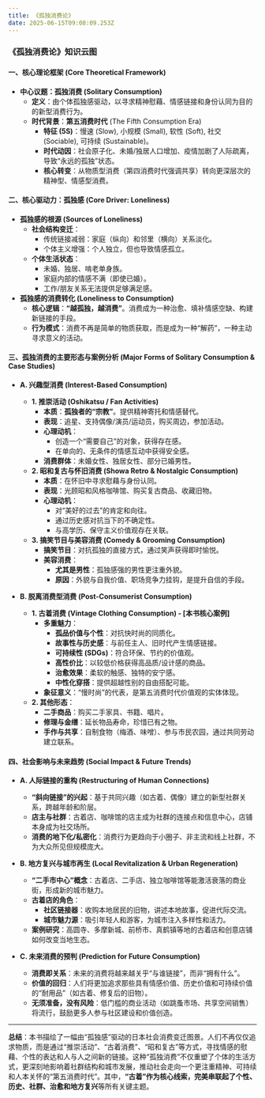 ```yaml
---
title: 《孤独消费论》
date: 2025-06-15T09:08:09.253Z
---
```




### 《孤独消费论》知识云图

#### **一、核心理论框架 (Core Theoretical Framework)**

*   **中心议题：孤独消费 (Solitary Consumption)**
    *   **定义**：由个体孤独感驱动，以寻求精神慰藉、情感链接和身份认同为目的的新型消费行为。
    *   **时代背景**：**第五消费时代** (The Fifth Consumption Era)
        *   **特征 (5S)**：慢速 (Slow), 小规模 (Small), 软性 (Soft), 社交 (Sociable), 可持续 (Sustainable)。
        *   **时代动因**：社会原子化、未婚/独居人口增加、疫情加剧了人际疏离，导致“永远的孤独”状态。
        *   **核心转变**：从物质型消费（第四消费时代强调共享）转向更深层次的精神型、情感型消费。

#### **二、核心驱动力：孤独感 (Core Driver: Loneliness)**

*   **孤独感的根源 (Sources of Loneliness)**
    *   **社会结构变迁**：
        *   传统链接减弱：家庭（纵向）和邻里（横向）关系淡化。
        *   个体主义增强：个人独立，但也导致情感孤立。
    *   **个体生活状态**：
        *   未婚、独居、啃老单身族。
        *   家庭内部的情感不满（即使已婚）。
        *   工作/朋友关系无法提供足够满足感。
*   **孤独感的消费转化 (Loneliness to Consumption)**
    *   **核心逻辑**：**“越孤独，越消费”**。消费成为一种治愈、填补情感空缺、构建新链接的手段。
    *   **行为模式**：消费不再是简单的物质获取，而是成为一种“解药”，一种主动寻求意义的活动。

#### **三、孤独消费的主要形态与案例分析 (Major Forms of Solitary Consumption & Case Studies)**

*   **A. 兴趣型消费 (Interest-Based Consumption)**
    *   **1. 推崇活动 (Oshikatsu / Fan Activities)**
        *   **本质**：**孤独者的“宗教”**。提供精神寄托和情感替代。
        *   **表现**：追星、支持偶像/演员/运动员，购买周边，参加活动。
        *   **心理动机**：
            *   创造一个“需要自己”的对象，获得存在感。
            *   在单向的、无条件的情感互动中获得安全感。
        *   **消费群体**：未婚女性、独居女性、部分已婚男性。
    *   **2. 昭和复古与怀旧消费 (Showa Retro & Nostalgic Consumption)**
        *   **本质**：在怀旧中寻求慰藉与身份认同。
        *   **表现**：光顾昭和风格咖啡馆、购买复古商品、收藏旧物。
        *   **心理动机**：
            *   对“美好的过去”的肯定和向往。
            *   通过历史感对抗当下的不确定性。
            *   与高学历、保守主义价值观存在关联。
    *   **3. 搞笑节目与美容消费 (Comedy & Grooming Consumption)**
        *   **搞笑节目**：对抗孤独的直接方式，通过笑声获得即时愉悦。
        *   **美容消费**：
            *   **尤其是男性**：孤独感强的男性更注重外貌。
            *   **原因**：外貌与自我价值、职场竞争力挂钩，是提升自信的手段。

*   **B. 脱离消费型消费 (Post-Consumerist Consumption)**
    *   **1. 古着消费 (Vintage Clothing Consumption) - [本书核心案例]**
        *   **多重魅力**：
            *   **孤品价值与个性**：对抗快时尚的同质化。
            *   **故事性与历史感**：与前任主人、旧时代产生情感链接。
            *   **可持续性 (SDGs)**：符合环保、节约的价值观。
            *   **高性价比**：以较低价格获得高品质/设计感的商品。
            *   **治愈效果**：柔软的触感、独特的安宁感。
            *   **中性化穿搭**：提供超越性别的自由搭配可能。
        *   **象征意义**：“慢时尚”的代表，是第五消费时代价值观的实体体现。
    *   **2. 其他形态**：
        *   **二手商品**：购买二手家具、书籍、唱片。
        *   **修理与金缮**：延长物品寿命，珍惜已有之物。
        *   **手作与共享**：自制食物（梅酒、味噌）、参与市民农园，通过共同劳动建立联系。

#### **四、社会影响与未来趋势 (Social Impact & Future Trends)**

*   **A. 人际链接的重构 (Restructuring of Human Connections)**
    *   **“斜向链接”的兴起**：基于共同兴趣（如古着、偶像）建立的新型社群关系，跨越年龄和阶层。
    *   **店主与社群**：古着店、咖啡馆的店主成为社群的连接点和信息中心，店铺本身成为社交场所。
    *   **消费的地下化/私密化**：消费行为更趋向于小圈子、非主流和线上社群，不为大众所见但规模庞大。

*   **B. 地方复兴与城市再生 (Local Revitalization & Urban Regeneration)**
    *   **“二手市中心”概念**：古着店、二手店、独立咖啡馆等能激活衰落的商业街，形成新的城市魅力。
    *   **古着店的角色**：
        *   **社区链接器**：收购本地居民的旧物，讲述本地故事，促进代际交流。
        *   **城市魅力源**：吸引年轻人和游客，为城市注入多样性和活力。
    *   **案例研究**：高圆寺、多摩新城、前桥市、真鹤镇等地的古着店和创意店铺如何改变当地生态。

*   **C. 未来消费的预判 (Prediction for Future Consumption)**
    *   **消费即关系**：未来的消费将越来越关乎“与谁链接”，而非“拥有什么”。
    *   **价值的回归**：人们将更加追求那些具有情感价值、历史价值和可持续价值的“耐用品”（如古着、修复后的旧物）。
    *   **无须准备，没有风险**：低门槛的商业活动（如跳蚤市场、共享空间销售）将流行，鼓励更多人参与社区建设和价值创造。

---
**总结**：本书描绘了一幅由“孤独感”驱动的日本社会消费变迁图景。人们不再仅仅追求物质，而是通过“推崇活动”、“古着消费”、“昭和复古”等方式，寻找情感的慰藉、个性的表达和人与人之间新的链接。这种“孤独消费”不仅重塑了个体的生活方式，更深刻地影响着社群结构和城市发展，推动社会走向一个更注重精神、可持续和人本关怀的“第五消费时代”。其中，**“古着”**作为核心线索，完美串联起了**个性、历史、社群、治愈和地方复兴**等所有关键主题。